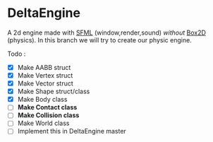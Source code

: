 # DeltaEngine
A 2d engine made with [SFML](https://www.sfml-dev.org/) (window,render,sound) *without* [Box2D](https://box2d.org/) (physics).
In this branch we will try to create our physic engine.

Todo :
- [x] Make AABB struct
- [x] Make Vertex struct
- [x] Make Vector struct
- [x] Make Shape struct/class
- [x] Make Body class
- [ ] **Make Contact class**
- [ ] **Make Collision class**
- [ ] Make World class
- [ ] Implement this in DeltaEngine master

